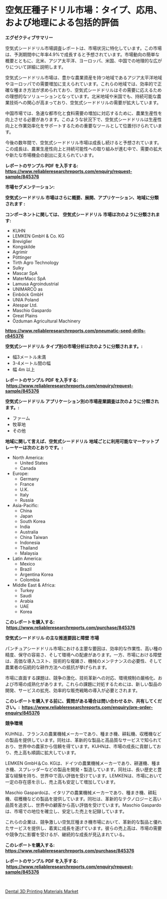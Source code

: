 <p><h1>空気圧種子ドリル市場：タイプ、応用、および地理による包括的評価</h1></p><p><strong>エグゼクティブサマリー</strong></p>
<p><p>空気式シードドリル市場調査レポートは、市場状況に特化しています。この市場は、予測期間中に年率4.9%で成長すると予想されています。市場動向の簡単な概要とともに、北米、アジア太平洋、ヨーロッパ、米国、中国での地理的な広がりについて詳細に説明します。</p><p>空気式シードドリル市場は、豊かな農業資産を持つ地域であるアジア太平洋地域やヨーロッパでの需要増加に支えられています。これらの地域では、効率的で正確な種まき方法が求められており、空気式シードドリルはその需要に応えるための理想的なソリューションとなっています。北米地域や米国でも、持続可能な農業技術への関心が高まっており、空気式シードドリルの需要が拡大しています。</p><p>中国市場では、急速な都市化と食料需要の増加に対応するために、農業生産性を向上させる必要があります。このような状況下で、空気式シードドリルは生産性向上と作業効率化をサポートするための重要なツールとして位置付けられています。</p><p>今後の数年間で、空気式シードドリル市場は成長し続けると予想されています。この成長は、農業生産性向上と持続可能性への取り組みが進む中で、需要の拡大や新たな市場機会の創出に支えられています。</p></p>
<p><strong>レポートのサンプル PDF を入手する: <a href="https://www.reliableresearchreports.com/enquiry/request-sample/845376">https://www.reliableresearchreports.com/enquiry/request-sample/845376</a></strong></p>
<p><strong>市場セグメンテーション:</strong></p>
<p><strong> 空気式シードドリル 市場はさらに概要、展開、アプリケーション、地域に分類されます :</strong></p>
<p><strong>コンポーネントに関しては、 空気式シードドリル 市場は次のように分類されます: &nbsp;</strong></p>
<p><ul><li>KUHN</li><li>LEMKEN GmbH & Co. KG</li><li>Breviglier</li><li>Kongskilde</li><li>Agrimir</li><li>Pöttinger</li><li>Tirth Agro Technology</li><li>Sulky</li><li>Mascar SpA</li><li>MaterMacc SpA</li><li>Lamusa Agroindustrial</li><li>UNIMARCO as</li><li>Einböck GmbH</li><li>UNIA Poland</li><li>Atespar Ltd.</li><li>Maschio Gaspardo</li><li>Great Plains</li><li>Özduman Agricultural Machinery</li></ul></p>
<p><strong><a href="https://www.reliableresearchreports.com/pneumatic-seed-drills-r845376">https://www.reliableresearchreports.com/pneumatic-seed-drills-r845376</a></strong></p>
<p><strong> 空気式シードドリル タイプ別の市場分析は次のように分類されます。:</strong></p>
<p><ul><li>幅3メートル未満</li><li>3-4メートル間の幅</li><li>幅 4m 以上</li></ul></p>
<p><strong>レポートのサンプル PDF を入手する: &nbsp;<a href="https://www.reliableresearchreports.com/enquiry/request-sample/845376">https://www.reliableresearchreports.com/enquiry/request-sample/845376</a></strong></p>
<p><strong> 空気式シードドリル アプリケーション別の市場産業調査は次のように分類されます。:</strong></p>
<p><ul><li>ファーム</li><li>牧草地</li><li>その他</li></ul></p>
<p><strong>地域に関して言えば、空気式シードドリル 地域ごとに利用可能なマーケットプレーヤーは次のとおりです。:</strong></p>
<p><ul>
    <li>
        North America:
        <ul>
            <li>United States</li>
            <li>Canada</li>
        </ul>
    </li>
    <li>
        Europe:
        <ul>
            <li>Germany</li>
            <li>France</li>
            <li>U.K.</li>
            <li>Italy</li>
            <li>Russia</li>
        </ul>
    </li>
    <li>
        Asia-Pacific:
        <ul>
            <li>China</li>
            <li>Japan</li>
            <li>South Korea</li>
            <li>India</li>
            <li>Australia</li>
            <li>China Taiwan</li>
            <li>Indonesia</li>
            <li>Thailand</li>
            <li>Malaysia</li>
        </ul>
    </li>
    <li>
        Latin America:
        <ul>
            <li>Mexico</li>
            <li>Brazil</li>
            <li>Argentina Korea</li>
            <li>Colombia</li>
        </ul>
    </li>
    <li>
        Middle East & Africa:
        <ul>
            <li>Turkey</li>
            <li>Saudi</li>
            <li>Arabia</li>
            <li>UAE</li>
            <li>Korea</li>
        </ul>
    </li>
    </ul></p>
<p><strong>このレポートを購入する: &nbsp;<a href="https://www.reliableresearchreports.com/purchase/845376">https://www.reliableresearchreports.com/purchase/845376</a></strong></p>
<p><strong>空気式シードドリル の主な推進要因と障壁 市場</strong></p>
<p><p>パンチュアシードドリル市場における主要な要因は、効率的な作業性、高い種の精度、保守の容易さ、そして環境への配慮があります。一方、市場における障壁は、高価な導入コスト、技術的な複雑さ、機械のメンテナンスの必要性、そして農業者の伝統的な耕作方法への抵抗が挙げられます。</p><p>市場に直面する課題は、競争の激化、技術革新への対応、環境規制の厳格化、および市場の成熟化があります。これらの課題に対処するためには、新しい製品の開発、サービスの拡充、効率的な販売戦略の導入が必要とされます。</p></p>
<p><strong>このレポートを購入する前に、質問がある場合は問い合わせるか、共有してください。:&nbsp; <a href="https://www.reliableresearchreports.com/enquiry/pre-order-enquiry/845376">https://www.reliableresearchreports.com/enquiry/pre-order-enquiry/845376</a></strong></p>
<p><strong>競争環境</strong></p>
<p><p>KUHNは、フランスの農業機械メーカーであり、種まき機、耕耘機、収穫機などの製品を提供しています。同社は、革新的な製品と高品質なサービスで知られており、世界中の農家から信頼を得ています。KUHNは、市場の成長に貢献しており、売上高も順調に拡大しています。</p><p>LEMKEN GmbH＆Co. KGは、ドイツの農業機械メーカーであり、耕運機、種まき機、スプレッダーなどの製品を開発・製造しています。同社は、長い歴史と豊富な経験を持ち、世界中で高い評価を受けています。LEMKENは、市場において一定の存在感を示し、売上高も安定して増加しています。</p><p>Maschio Gaspardoは、イタリアの農業機械メーカーであり、種まき機、耕耘機、収穫機などの製品を提供しています。同社は、革新的なテクノロジーと高い品質を追求し、世界中の顧客から高い評価を受けています。Maschio Gaspardoは、市場での地位を確立し、安定した売上を記録しています。</p><p>これらの企業は、競争激しい空気圧種まき機市場において、革新的な製品と優れたサービスを提供し、着実に成長を遂げています。彼らの売上高は、市場の需要や競争力に影響を受けるが、継続的な成長が見込まれている。</p></p>
<p><strong>このレポートを購入する: &nbsp; <a href="https://www.reliableresearchreports.com/purchase/845376">https://www.reliableresearchreports.com/purchase/845376</a></strong></p>
<p><strong>レポートのサンプル PDF を入手する: &nbsp;<a href="https://www.reliableresearchreports.com/enquiry/request-sample/845376">https://www.reliableresearchreports.com/enquiry/request-sample/845376</a></strong><strong></strong></p>
<p>&nbsp;</p>
<p><p><a href="https://carnation-joke-41f.notion.site/Dental-3D-Printing-Materials-Market-Size-2024-2031-Global-Industrial-Analysis-Key-Geographical-Re-488f0eedb4c348658b0d83c64144c33e">Dental 3D Printing Materials Market</a></p></p>
